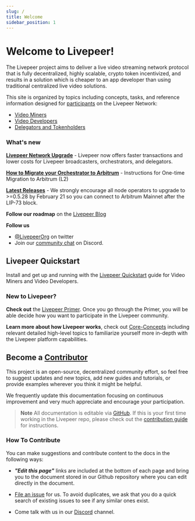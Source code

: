 ```yaml
---
slug: /
title: Welcome
sidebar_position: 1  
---
```


# Welcome to Livepeer!

The Livepeer project aims to deliver a live video streaming network protocol that is fully decentralized, highly scalable, crypto token incentivized, and results in a solution which is cheaper to an app developer than using traditional centralized live video solutions. 

This site is organized by topics including concepts, tasks, and reference information designed for [participants](/protocol/core-concepts/ecosystem-participants) on the Livepeer Network:

- [Video Miners](/video-miners/)
- [Video Developers](/video-developers/)
- [Delegators and Tokenholders](/protocol/core-concepts/ecosystem-participants#delegator)

### What's new

**[Livepeer Network Upgrade](https://medium.com/livepeer-blog/the-confluence-upgrade-is-live-3b6b342ea71e)** - Livepeer now offers faster transactions and lower costs for Livepeer broadcasters, orchestrators, and delegators.

**[How to Migrate your Orchestrator to Arbitrum](/video-miners/guides/l2-migration)**  - Instructions for One-time Migration to Arbitrum (L2)

**[Latest Releases](https://github.com/livepeer/go-livepeer/releases)** - We strongly encourage all node operators to upgrade to >=0.5.28 by February 21 so you can connect to Arbitrum Mainnet after the LIP-73 block.

**Follow our roadmap** on the [Livepeer Blog](https://medium.com/livepeer-blog)

**Follow us** 
- [@LivepeerOrg](https://twitter.com/LivepeerOrg?ref_src=twsrc%5Egoogle%7Ctwcamp%5Eserp%7Ctwgr%5Eauthor) on twitter 
- Join our [community chat](https://discord.gg/RR4kFAh) on Discord.

## Livepeer Quickstart
Install and get up and running with the [Livepeer Quickstart](/video-miners/getting-started/) guide for Video Miners and Video Developers.

### New to Livepeer? 

**Check out** the [Livepeer Primer](https://livepeer.org/primer). Once you go through the Primer, you will be able decide how you want to participate in the Livepeer community.

**Learn more about how Livepeer works**, check out [Core-Concepts](/protocol/core-concepts/) including relevant detailed high-level topics to familiarize yourself more in-depth with the Livepeer platform capabilities.

<!---[Protocol Overview](/protocol/core-concepts/).--->


## Become a [Contributor](/contributing/) 

This project is an open-source, decentralized community effort, so feel free to suggest updates and new topics, add new guides and tutorials, or provide examples wherever you think it might be helpful.

We frequently update this documentation focusing on continuous improvement and very much appreciate and encourage your participation. 

> **Note** All documentation is editable via [GitHub](https://github.com/livepeer/livepeer-org/tree/master/docs). If this is your first time working in the Livepeer repo, please check out the [contribution guide](/contributing/) for instructions.

### How To Contribute

You can make suggestions and contribute content to the docs in the following ways:

- ***"Edit this page"*** links are included at the bottom of each page and bring you to the document stored in our Github repository where you can edit directly in the document.  

- [File an issue](https://github.com/livepeer/docs/issues) for us. To avoid duplicates, we ask that you do a quick search of existing issues to see if any similar ones exist.

- Come talk with us in our [Discord](https://discord.gg/uaPhtyrWsF) channel.